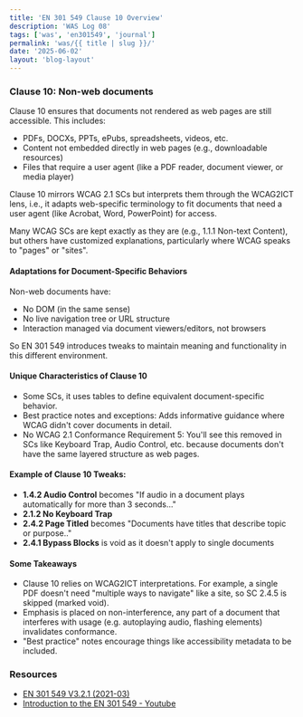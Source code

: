 ```yaml
---
title: 'EN 301 549 Clause 10 Overview'
description: 'WAS Log 08'
tags: ['was', 'en301549', 'journal']
permalink: 'was/{{ title | slug }}/'
date: '2025-06-02'
layout: 'blog-layout'
---
```


<div class="blog">
  <h3>Clause 10: Non-web documents</h3>
  <p>Clause 10 ensures that documents not rendered as web pages are still accessible. This includes:</p>
  <ul>
    <li>PDFs, DOCXs, PPTs, ePubs, spreadsheets, videos, etc.</li>
    <li>Content not embedded directly in web pages (e.g., downloadable resources)</li>
    <li>Files that require a user agent (like a PDF reader, document viewer, or media player)</li>
  </ul>

  <p>Clause 10 mirrors WCAG 2.1 SCs but interprets them through the WCAG2ICT lens, i.e., it adapts web-specific
    terminology to fit documents that need a user agent (like Acrobat, Word, PowerPoint) for access.</p>
  <p>Many WCAG SCs are kept exactly as they are (e.g., 1.1.1 Non-text Content), but others have customized explanations,
    particularly where WCAG speaks to "pages" or "sites".</p>

  <h4>Adaptations for Document-Specific Behaviors</h4>
  <p>Non-web documents have:</p>
  <ul>
    <li>No DOM (in the same sense)</li>
    <li>No live navigation tree or URL structure</li>
    <li>Interaction managed via document viewers/editors, not browsers</li>
  </ul>
  <p>So EN 301 549 introduces tweaks to maintain meaning and functionality in this different environment.</p>

  <h4>Unique Characteristics of Clause 10</h4>
  <ul>
    <li>Some SCs, it uses tables to define equivalent document-specific behavior.</li>
    <li>Best practice notes and exceptions: Adds informative guidance where WCAG didn't cover documents in detail.</li>
    <li>No WCAG 2.1 Conformance Requirement 5: You'll see this removed in SCs like Keyboard Trap, Audio Control, etc.
      because documents don't have the same layered structure as web pages.</li>
  </ul>

  <h4>Example of Clause 10 Tweaks:</h4>
  <ul>
    <li><strong>1.4.2 Audio Control</strong> becomes "If audio in a document plays automatically for more than 3
      seconds..."</li>
    <li><strong>2.1.2 No Keyboard Trap</strong></li>
    <li><strong>2.4.2 Page Titled</strong> becomes "Documents have titles that describe topic or purpose.."</li>
    <li><strong>2.4.1 Bypass Blocks</strong> is void as it doesn't apply to single documents</li>
  </ul>

  <h4>Some Takeaways</h4>
  <ul>
    <li>Clause 10 relies on WCAG2ICT interpretations. For example, a single PDF doesn't need "multiple ways to navigate"
      like a site, so SC 2.4.5 is skipped (marked void).</li>
    <li>Emphasis is placed on non-interference, any part of a document that interferes with usage (e.g. autoplaying
      audio, flashing elements) invalidates conformance.</li>
    <li>"Best practice" notes encourage things like accessibility metadata to be included.</li>
  </ul>

   <h3>Resources</h3>
  <ul>
    <li><a href="https://www.etsi.org/deliver/etsi_en/301500_301599/301549/03.02.01_60/en_301549v030201p.pdf"
        target="_blank" rel="noopener noreferrer">EN 301 549 V3.2.1 (2021-03)</a></li>
    <li><a href="https://youtube.com/playlist?list=PLfCFZkKjngqrnEaIymHKvsym025w0cOF3&si=z6tpXFb0ZqTwHneD"
        target="_blank" rel="noopener noreferrer">Introduction to the EN 301 549 - Youtube</a></li>
  </ul>
</div>
